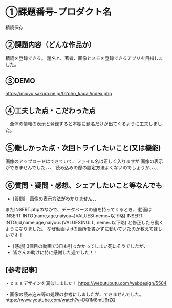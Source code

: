 # ①課題番号-プロダクト名
積読保存

## ②課題内容（どんな作品か）
積読を登録できる。
題名と、著者、画像とメモを登録できるアプリを目指しました。

## ③DEMO
https://miuyu.sakura.ne.jp/02php_kadai/index.php

## ④工夫した点・こだわった点
　全体の情報の表示と登録すると本棚に題名だけが出てくるように工夫しました。
 
## ⑤難しかった点・次回トライしたいこと(又は機能)
画像のアップロードはできていて、ファイル名は正しく入りますが
画像の表示ができませんでした、、、
読み込みの際の設定方法よくないのでしょうか、、、、

## ⑥質問・疑問・感想、シェアしたいこと等なんでも
- [質問]　画像の表示方法がわかりません、、

またINSERT.phpのなかで、データベースの値を持ってくるとき、 
動画は　INSERT INTO(name,age,naiyou~)VALUES(:neme~以下略)
INSERT INTO(id,name,age,naiyou~)VALUES(NULL,:neme~以下略)
と修正したら動くようになりました。
なぜ動画はidの箇所を書かずに動いていたのか教えてほしいです！

- [感想] 3個目の動画で3日も引っかかってしまい死にそうでしたが、
- 皆さんの助けに特に感謝した週でした！！

## [参考記事]
・ｃｓｓデザインを真似しました！
https://webutubutu.com/webdesign/5504

・画像の読み込み等の処理の参考にしましたが、できませんでした。
https://www.youtube.com/watch?v=DQ1M8mU6rZQ

